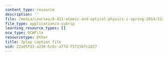 ```yaml
---
content_type: resource
description: ''
file: /media/courses/8-421-atomic-and-optical-physics-i-spring-2014/22ad5fd1a2365c6ca77df57156fc2d17_iwQ49oG-DO8.vtt
file_type: application/x-subrip
learning_resource_types: []
ocw_type: OCWFile
resourcetype: Other
title: 3play caption file
uid: 22ad5fd1-a236-5c6c-a77d-f57156fc2d17
---
```

